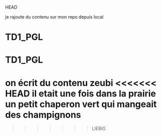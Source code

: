 HEAD

je 
rajoute
du contenu 
sur mon repo 
depuis  local
# TD1_PGL
# TD1_PGL
on 
écrit 
du 
contenu 
zeubi
<<<<<<< HEAD
il etait une fois
dans la prairie
un petit chaperon vert
qui mangeait des champignons
=======
>>>>>>> LIEBIG

